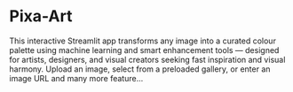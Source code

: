 # Pixa-Art
This interactive Streamlit app transforms any image into a curated colour palette using machine learning and smart enhancement tools — designed for artists, designers, and visual creators seeking fast inspiration and visual harmony. Upload an image, select from a preloaded gallery, or enter an image URL and many more feature...

